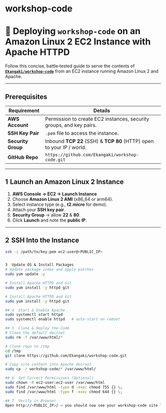 # workshop-code



# 🚀 Deploying `workshop-code` on an Amazon Linux 2 EC2 Instance with Apache HTTPD

Follow this concise, battle‑tested guide to serve the contents of **[`Ekangaki/workshop-code`](https://github.com/Ekangaki/workshop-code.git)** from an EC2 instance running Amazon Linux 2 and Apache.

---

## Prerequisites
| Requirement | Details |
|-------------|---------|
| **AWS Account** | Permission to create EC2 instances, security groups, and key pairs. |
| **SSH Key Pair** | `.pem` file to access the instance. |
| **Security Group** | Inbound **TCP 22** (SSH) & **TCP 80** (HTTP) open to your IP / world. |
| **GitHub Repo** | `https://github.com/Ekangaki/workshop-code.git` |

---

## 1  Launch an Amazon Linux 2 Instance
1. **AWS Console → EC2 → Launch Instance**  
2. Choose **Amazon Linux 2 AMI** (x86_64 or arm64).  
3. Select instance type (e.g., **t2.micro** for demo).  
4. Attach your **SSH key pair**.  
5. **Security Group** → allow **22** & **80**.  
6. Click **Launch** and note the **public IP**.

---

## 2  SSH Into the Instance
```bash
ssh -i /path/to/key.pem ec2-user@<PUBLIC_IP>


3  Update OS & Install Packages
# Update package index and apply patches
sudo yum update -y

# Install Apache HTTPD and Git
sudo yum install -y httpd git

# Install Apache HTTPD and Git
sudo yum install -y httpd git

## 4  Start & Enable Apache
sudo systemctl start httpd
sudo systemctl enable httpd   # auto‑start on reboot

## 5  Clone & Deploy the Code
# Clean the default docroot
sudo rm -f /var/www/html/*

# Clone repo to /tmp
cd /tmp
git clone https://github.com/Ekangaki/workshop-code.git

# Copy site content into Apache docroot
sudo cp -r workshop-code/* /var/www/html/

## 6  Set Correct Permissions (Optional)
sudo chown -R ec2-user:ec2-user /var/www/html
sudo find /var/www/html -type d -exec chmod 755 {} \;
sudo find /var/www/html -type f -exec chmod 644 {} \;

## 7  Verify in Browser
Open http://<PUBLIC_IP>/ — you should now see your workshop‑code site live!

